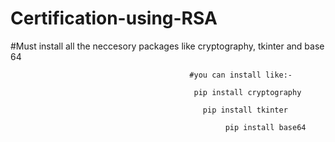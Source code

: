 # Certification-using-RSA
#Must install all the neccesory packages like cryptography, tkinter and base 64

                                            #you can install like:-
                                            
                                             pip install cryptography
                                             
                                               pip install tkinter
                                               
                                                    pip install base64
